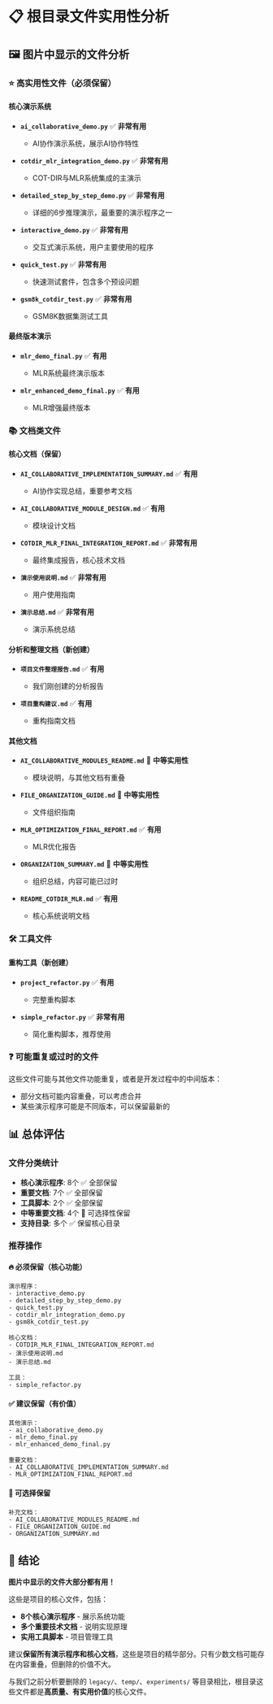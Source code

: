 # 📋 根目录文件实用性分析

## 🖼️ 图片中显示的文件分析

### ⭐ 高实用性文件（必须保留）

#### 核心演示系统
- **`ai_collaborative_demo.py`** ✅ **非常有用**
  - AI协作演示系统，展示AI协作特性
  
- **`cotdir_mlr_integration_demo.py`** ✅ **非常有用**
  - COT-DIR与MLR系统集成的主演示
  
- **`detailed_step_by_step_demo.py`** ✅ **非常有用**
  - 详细的6步推理演示，最重要的演示程序之一
  
- **`interactive_demo.py`** ✅ **非常有用**
  - 交互式演示系统，用户主要使用的程序
  
- **`quick_test.py`** ✅ **非常有用**
  - 快速测试套件，包含多个预设问题
  
- **`gsm8k_cotdir_test.py`** ✅ **非常有用**
  - GSM8K数据集测试工具

#### 最终版本演示
- **`mlr_demo_final.py`** ✅ **有用**
  - MLR系统最终演示版本
  
- **`mlr_enhanced_demo_final.py`** ✅ **有用**
  - MLR增强最终版本

### 📚 文档类文件

#### 核心文档（保留）
- **`AI_COLLABORATIVE_IMPLEMENTATION_SUMMARY.md`** ✅ **有用**
  - AI协作实现总结，重要参考文档
  
- **`AI_COLLABORATIVE_MODULE_DESIGN.md`** ✅ **有用**
  - 模块设计文档
  
- **`COTDIR_MLR_FINAL_INTEGRATION_REPORT.md`** ✅ **非常有用**
  - 最终集成报告，核心技术文档
  
- **`演示使用说明.md`** ✅ **非常有用**
  - 用户使用指南
  
- **`演示总结.md`** ✅ **非常有用**
  - 演示系统总结

#### 分析和整理文档（新创建）
- **`项目文件整理报告.md`** ✅ **有用**
  - 我们刚创建的分析报告
  
- **`项目重构建议.md`** ✅ **有用**
  - 重构指南文档

#### 其他文档
- **`AI_COLLABORATIVE_MODULES_README.md`** 🔄 **中等实用性**
  - 模块说明，与其他文档有重叠
  
- **`FILE_ORGANIZATION_GUIDE.md`** 🔄 **中等实用性**
  - 文件组织指南
  
- **`MLR_OPTIMIZATION_FINAL_REPORT.md`** ✅ **有用**
  - MLR优化报告
  
- **`ORGANIZATION_SUMMARY.md`** 🔄 **中等实用性**
  - 组织总结，内容可能已过时
  
- **`README_COTDIR_MLR.md`** ✅ **有用**
  - 核心系统说明文档

### 🛠️ 工具文件

#### 重构工具（新创建）
- **`project_refactor.py`** ✅ **有用**
  - 完整重构脚本
  
- **`simple_refactor.py`** ✅ **非常有用**
  - 简化重构脚本，推荐使用

### ❓ 可能重复或过时的文件

这些文件可能与其他文件功能重复，或者是开发过程中的中间版本：

- 部分文档可能内容重叠，可以考虑合并
- 某些演示程序可能是不同版本，可以保留最新的

## 📊 总体评估

### 文件分类统计
- **核心演示程序**: 8个 ✅ 全部保留
- **重要文档**: 7个 ✅ 全部保留  
- **工具脚本**: 2个 ✅ 全部保留
- **中等重要文档**: 4个 🔄 可选择性保留
- **支持目录**: 多个 ✅ 保留核心目录

### 推荐操作

#### 🔥 必须保留（核心功能）
```
演示程序：
- interactive_demo.py
- detailed_step_by_step_demo.py  
- quick_test.py
- cotdir_mlr_integration_demo.py
- gsm8k_cotdir_test.py

核心文档：
- COTDIR_MLR_FINAL_INTEGRATION_REPORT.md
- 演示使用说明.md
- 演示总结.md

工具：
- simple_refactor.py
```

#### ✅ 建议保留（有价值）
```
其他演示：
- ai_collaborative_demo.py
- mlr_demo_final.py
- mlr_enhanced_demo_final.py

重要文档：
- AI_COLLABORATIVE_IMPLEMENTATION_SUMMARY.md
- MLR_OPTIMIZATION_FINAL_REPORT.md
```

#### 🔄 可选择保留
```
补充文档：
- AI_COLLABORATIVE_MODULES_README.md
- FILE_ORGANIZATION_GUIDE.md
- ORGANIZATION_SUMMARY.md
```

## 🎯 结论

**图片中显示的文件大部分都有用！** 

这些是项目的核心文件，包括：
- **8个核心演示程序** - 展示系统功能
- **多个重要技术文档** - 说明实现原理
- **实用工具脚本** - 项目管理工具

建议**保留所有演示程序和核心文档**，这些是项目的精华部分。只有少数文档可能存在内容重叠，但删除的价值不大。

与我们之前分析要删除的 `legacy/`、`temp/`、`experiments/` 等目录相比，根目录这些文件都是**高质量、有实用价值**的核心文件。 